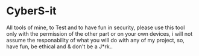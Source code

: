 # CyberS-it
All tools of mine, to Test and to have fun in security, please use this tool only with the permission of the other part or on your own devices, i will not assume the responability of what you will do with any of my project, so, have fun, be ethical and &amp; don't be a J*rk..
